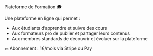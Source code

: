 Plateforme de Formation 🎓

Une plateforme en ligne qui permet :
- Aux étudiants d’apprendre et suivre des cours
- Aux formateurs pro de publier et partager leurs contenus
- Aux membres standards de découvrir et évoluer sur la plateforme

💶 Abonnement : 1€/mois via Stripe ou Pay
